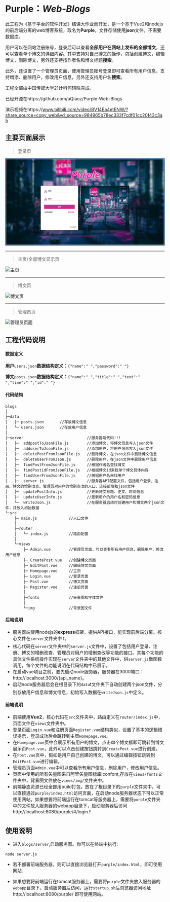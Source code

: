 # Purple：*Web-Blogs*


此工程为《基于平台的软件开发》结课大作业而开发，是一个基于Vue2和nodejs的前后端分离的web博客系统，取名为**Purple**。文件存储使用**json**文件，不需要数据库。

用户可以在网站注册账号，登录后可以查看**全部用户在网站上发布的全部博文**，还可以查看单个博文的详细内容。其中支持对自己博文的操作，包括创建博文，编辑博文，删除博文，另外还支持按作者名和博文标题**搜索**。

此外，还设置了一个管理员页面，使用管理员账号登录即可查看所有用户信息，支持增添、删除用户，修改用户信息，另外还支持用户名**搜索**。

工程全部由中国传媒大学21计科何琪皓完成。

已经开源在https://github.com/aQiaoz/Purple-Web-Blogs

演示视频在https://www.bilibili.com/video/BV14Ea4etENW/?share_source=copy_web&vd_source=984965b78ec333f7cdf01cc20f43c3a5

## 主要页面展示
> 登录页

![登录页](readmepic/登录页面.png)

---

> 主页/全部博文显示页

![主页](readmepic/主页.png)

---

> 博文页

![博文页](readmepic/博文页.png)

---

> 管理员页

![管理员页面](readmepic/管理员页.png)

## 工程代码说明

#### 数据定义
**用户**`users.json`**数据结构定义：**`{"name":" ","password":" "}`

**博文**`posts.json`**数据结构定义：**`{"name":" ","title":" ","text":" ","time":" ","id":" "}`

#### 代码结构

```
blogs
│
├─data
│   ├─ posts.json       //存放博文信息
│   └─ users.json       //存放用户信息
│ 
├─server                            //服务器端代码!!!
│   ├─  addpostToJsonFile.js        //添加博文，将博文信息写入json文件
│   ├─  adduserToJsonFile.js        //添加用户，将用户信息写入json文件
│   ├─  deletePostFromJsonFile.js   //删除博文，在json文件中删除博文信息
│   ├─  deleteUserFromJson.js       //删除用户，在json文件中删除用户信息
│   ├─  findPostFromJsonFile.js     //根据作者名查找博文
│   ├─  findPostidFromJsonFile.js   //根据博文id来找单个博文具体内容
│   ├─  findUserFromJsonFile.js     //根据用户名来找用户         
│   ├─  server.js                   //服务器API配置文件，包括用户登录、注册、博文的增删改查、管理员对用户的增删查改的入口，连接前端和json文件
│   ├─  updatePostInfo.js           //更新博文标题、正文、时间信息
│   ├─  updateUserInfo.js           //更新用户的用户名和密码信息
│   └─  writeJson.js                //在服务器启动时创建用户和博文两个json文件，并放入初始数据
└─src           
    ├─ main.js              //入口文件
    │
    ├─router
    │   └─ index.js         //路由配置
    │
    └─views
        ├─ Admin.vue        //管理员页面，可以查看所有用户信息，删除用户，修改用户信息
        ├─ CreatePost.vue   //创建博文页面
        ├─ EditPost.vue     //编辑博文页面
        ├─ Homepage.vue     //主页
        ├─ Login.vue        //登录页面
        ├─ Post.vue         //博文页面
        ├─ Register.vue     //注册页面
        │
        ├─fonts             //矢量图和字体文件
        │
        └─img               //背景图文件
```

#### 后端说明
- 服务器端使用nodejs的**express**框架，提供API接口，能实现前后端分离。核心文件在`server`文件夹中 :heavy_exclamation_mark:。
- 核心代码在`server`文件夹中的`server.js`文件中，设置了包括用户登录、注册、博文的增删改查、管理员对用户的增删查改等功能的接口。其每个功能的具体文件系统操作实现在`server`文件夹中的其他文件中，供`server.js`做函数调用，每个文件的功能说明在代码结构中已展示。 
- 在启动vue项目之前，要先启动node服务器，服务器在3000端口：http://localhost:3000/{api_name}。
- 启动node服务器后会在根目录下的`data`:heavy_exclamation_mark:文件夹下自动创建两个json文件，分别存放用户信息和博文信息，初始写入数据在`writeJson.js`中定义。


#### 前端说明
- 前端使用**Vue2**，核心代码在`src`文件夹中，路由定义在`router/index.js`中，页面文件在`views`文件夹中。
- 登录页面`Login.vue`和注册页面`Register.vue`结构类似，设置了基本的逻辑错误提示，登录成功后会跳转到主页`Homepage.vue`。
- 在`Homepage.vue`页中会展示所有用户的博文，点击单个博文框即可跳转到博文展示页`Post.vue`，此外可以点击创建按钮跳转到`CreatePost.vue`进行创建。
- 在`Post.vue`页中，假如是用户自己创建的博文，可以通过编辑按钮跳转到`EditPost.vue`进行编辑。
- 管理员页面`Admin.vue`中可以查看所有用户信息，删除用户，修改用户信息。
- 页面中使用的所有矢量图来自阿里矢量图标库iconfont,存放在`views/fonts`文件夹中，背景图文件放在`views/img/`文件夹中。
- 前端静态资源已经全部用build打包，放在了根目录下的`purple`文件夹中，可以直接通过`purple/index.html`访问页面，在启动node服务器状态下可以正常使用网站。如果想要将前端运行在tomcat等服务器上，需要将`purple`文件夹中的文件放入服务器的webapp目录下，启动服务器后访问http://localhost:8080/purple/#/login :heavy_exclamation_mark:

## 使用说明

- 进入`blogs/server`,启动服务器。你可以在终端中执行:
```
node server.js
```
- 若不部署前端服务器，则可以直接浏览器打开`purple/index.html`，即可使用网站.

- 如果想要将前端运行在tomcat服务器上，需要将`purple`文件夹放入服务器的`webapp`目录下，启动服务器后访问，运行`startup.sh`后浏览器访问地址http://localhost:8080/purple/ 即可使用网站。




